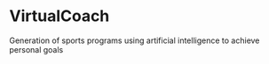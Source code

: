# VirtualCoach
Generation of sports programs using artificial intelligence to achieve personal goals
